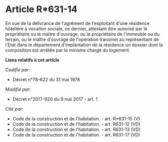 # Article R*631-14

En vue de la délivrance de l'agrément de l'exploitant d'une résidence hôtelière à vocation sociale, ce dernier, attestant
être autorisé par le propriétaire ou le maitre d'ouvrage, ou le propriétaire de l'immeuble ou du terrain, ou le maître
d'ouvrage de l'opération transmet au représentant de l'Etat dans le département d'implantation de la résidence un dossier
dont la composition est arrêtée par le ministre chargé du logement.

**Liens relatifs à cet article**

_Codifié par_:

  - Décret n°78-622 du 31 mai 1978

_Modifié par_:

  - Décret n°2017-920 du 9 mai 2017 - art. 1

_Cité par_:

  - Code de la construction et de l'habitation. - art. R*631-15 (V)
  - Code de la construction et de l'habitation. - art. R631-12 (VD)
  - Code de la construction et de l'habitation. - art. R631-13 (VD)
  - Code de la construction et de l'habitation. - art. R631-17 (VD)
